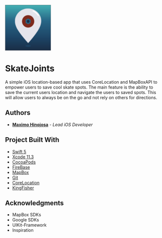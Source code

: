 <img src= "Screenshots/SkateJointSpot.png" width = 150 height = 150></img>

# SkateJoints

A simple iOS location-based app that uses CoreLocation and MapBoxAPI to empower users to save cool skate spots. The main feature is the ability to save the current users location and navigate the users to saved spots. This will allow users to always be on the go and not rely on others for directions. 

## Authors

* **<a href= "https://github.com/mhinojosa24">Maximo Hinojosa</a>** - *Lead iOS Developer*

## Project Built With

* [Swift 5](https://developer.apple.com/swift/)
* [Xcode 11.3](https://developer.apple.com/xcode/)
* [CocoaPods](https://guides.cocoapods.org/terminal/commands.html)
* [FireBase](https://console.firebase.google.com/u/1/)
* [MapBox](https://docs.mapbox.com/ios/maps/overview/)
* [Git](https://git-scm.com/)
* [CoreLocation](https://developer.apple.com/documentation/corelocation)
* [KingFisher](https://github.com/onevcat/Kingfisher)


## Acknowledgments

* MapBox SDKs
* Google SDKs
* UIKit-Framework
* Inspiration
